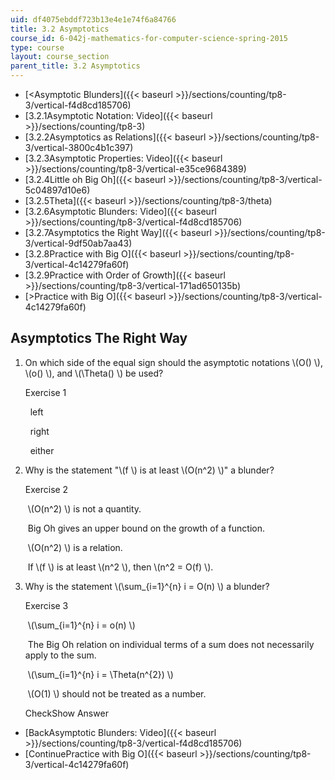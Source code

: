 ```yaml
---
uid: df4075ebddf723b13e4e1e74f6a84766
title: 3.2 Asymptotics
course_id: 6-042j-mathematics-for-computer-science-spring-2015
type: course
layout: course_section
parent_title: 3.2 Asymptotics
---
```


*   [<Asymptotic Blunders]({{< baseurl >}}/sections/counting/tp8-3/vertical-f4d8cd185706)
*   [3.2.1Asymptotic Notation: Video]({{< baseurl >}}/sections/counting/tp8-3)
*   [3.2.2Asymptotics as Relations]({{< baseurl >}}/sections/counting/tp8-3/vertical-3800c4b1c397)
*   [3.2.3Asymptotic Properties: Video]({{< baseurl >}}/sections/counting/tp8-3/vertical-e35ce9684389)
*   [3.2.4Little oh Big Oh]({{< baseurl >}}/sections/counting/tp8-3/vertical-5c04897d10e6)
*   [3.2.5Theta]({{< baseurl >}}/sections/counting/tp8-3/theta)
*   [3.2.6Asymptotic Blunders: Video]({{< baseurl >}}/sections/counting/tp8-3/vertical-f4d8cd185706)
*   [3.2.7Asymptotics the Right Way]({{< baseurl >}}/sections/counting/tp8-3/vertical-9df50ab7aa43)
*   [3.2.8Practice with Big O]({{< baseurl >}}/sections/counting/tp8-3/vertical-4c14279fa60f)
*   [3.2.9Practice with Order of Growth]({{< baseurl >}}/sections/counting/tp8-3/vertical-171ad650135b)
*   [\>Practice with Big O]({{< baseurl >}}/sections/counting/tp8-3/vertical-4c14279fa60f)

Asymptotics The Right Way
-------------------------

  

1.  On which side of the equal sign should the asymptotic notations \\(O() \\), \\(o() \\), and \\(\\Theta() \\) be used?
    
    Exercise 1
    
    &nbsp; left &nbsp;
    
    &nbsp; right &nbsp;
    
    &nbsp; either &nbsp;
    
2.  Why is the statement "\\(f \\) is at least \\(O(n^2) \\)" a blunder?
    
    Exercise 2
    
    &nbsp;\\(O(n^2) \\) is not a quantity.&nbsp;
    
    &nbsp;Big Oh gives an upper bound on the growth of a function.&nbsp;
    
    &nbsp;\\(O(n^2) \\) is a relation.&nbsp;
    
    &nbsp;If \\(f \\) is at least \\(n^2 \\), then \\(n^2 = O(f) \\).&nbsp;
    
3.  Why is the statement \\(\\sum\_{i=1}^{n} i = O(n) \\) a blunder?
    
    Exercise 3
    
    &nbsp;\\(\\sum\_{i=1}^{n} i = o(n) \\)&nbsp;
    
    &nbsp;The Big Oh relation on individual terms of a sum does not necessarily apply to the sum.&nbsp;
    
    &nbsp;\\(\\sum\_{i=1}^{n} i = \\Theta(n^{2}) \\)&nbsp;
    
    &nbsp;\\(O(1) \\) should not be treated as a number.&nbsp;
    
    CheckShow Answer
    

*   [BackAsymptotic Blunders: Video]({{< baseurl >}}/sections/counting/tp8-3/vertical-f4d8cd185706)
*   [ContinuePractice with Big O]({{< baseurl >}}/sections/counting/tp8-3/vertical-4c14279fa60f)